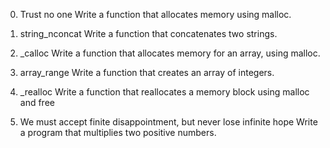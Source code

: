 0. Trust no one
 Write a function that allocates memory using malloc.

1. string_nconcat
 Write a function that concatenates two strings.

2. _calloc
 Write a function that allocates memory for an array, using malloc.

3. array_range
 Write a function that creates an array of integers.

4. _realloc
 Write a function that reallocates a memory block using malloc and free

5. We must accept finite disappointment, but never lose infinite hope
 Write a program that multiplies two positive numbers.
